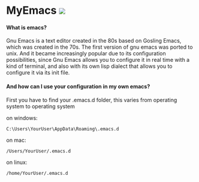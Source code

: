 # MyEmacs <img src="https://github.com/BrunoCiccarino/MyEmacs/blob/main/img/file.png">

<h4>What is emacs?</h4>

Gnu Emacs is a text editor created in the 80s based on Gosling Emacs, which was created in the 70s. The first version of gnu emacs was ported to unix. And it became increasingly popular due to its configuration possibilities, since Gnu Emacs allows you to configure it in real time with a kind of terminal, and also with its own lisp dialect that allows you to configure it via its init file.

<h4>And how can I use your configuration in my own emacs?</h4>

First you have to find your .emacs.d folder, this varies from operating system to operating system

on windows:

```C:\Users\YourUser\AppData\Roaming\.emacs.d```

on mac:

```/Users/YourUser/.emacs.d```

on linux:

```/home/YourUser/.emacs.d```
